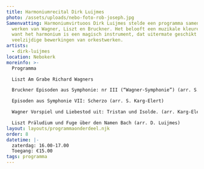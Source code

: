 ```yaml
---
title: Harmoniumrecital Dirk Luijmes
photo: /assets/uploads/nebo-foto-rob-joseph.jpg
Samenvatting: Harmoniumvirtuoos Dirk Luijmes stelde een programma samen met
  werken van Wagner, Liszt en Bruckner. Het belooft een muzikale kleurendoos,
  want het harmonium is een magisch instrument, dat uitermate geschikt is voor
  veelzijdige bewerkingen van orkestwerken.
artists:
  - dirk-luijmes
location: Nebokerk
moreinfo: >-
  Programma

  Liszt Am Grabe Richard Wagners

  Bruckner Episoden aus Symphonie: nr III (“Wagner-Symphonie”) (arr. S. Karg-Elert)

  Episoden aus Symphonie VII: Scherzo (arr. S. Karg-Elert)

  Wagner Vorspiel und Liebestod uit: Tristan und Isolde. (arr. Karg-Elert)

  Liszt Präludium und Fuge über den Namen Bach (arr. D. Luijmes)
layout: layouts/programmaonderdeel.njk
order: 8
datetime: |-
  zaterdag: 16.00-17.00
  Toegang: €15.00
tags: programma
---
```

